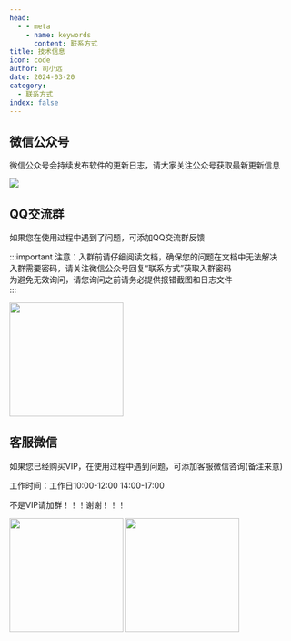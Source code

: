 ```yaml
---
head:
  - - meta
    - name: keywords
      content: 联系方式
title: 技术信息
icon: code
author: 司小远
date: 2024-03-20
category:
  - 联系方式
index: false
---
```


## 微信公众号

微信公众号会持续发布软件的更新日志，请大家关注公众号获取最新更新信息

![](https://blog.lc044.love/static/img/b8df8c594a4cabaa0a62025767a3cfd9.weixin.webp)

## QQ交流群

如果您在使用过程中遇到了问题，可添加QQ交流群反馈

:::important
注意：入群前请仔细阅读文档，确保您的问题在文档中无法解决<br>
入群需要密码，请关注微信公众号回复“联系方式”获取入群密码<br>
为避免无效询问，请您询问之前请务必提供报错截图和日志文件<br>
:::

<img src="https://memotrace.cn/img/qq4.jpg" height="200px">

## 客服微信

如果您已经购买VIP，在使用过程中遇到问题，可添加客服微信咨询(备注来意)

工作时间：工作日10:00-12:00 14:00-17:00

不是VIP请加群！！！谢谢！！！

<img src="https://blog.lc044.love/static/img/c841292b24de6ed322d11ee7300ca07a.clipboard-2024-04-01.webp" height="200px">
<img src="https://blog.lc044.love/static/img/73257d571f108845f55afdc0b8a7936e.clipboard-2024-03-22.webp" height="200px">